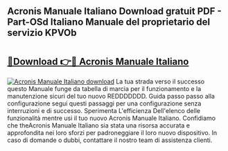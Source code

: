 ## Acronis Manuale Italiano Download gratuit PDF - Part-OSd Italiano Manuale del proprietario del servizio KPVOb

# <h2><a href="http://df9244.blite.top/?on=Acronis+Manuale+Italiano">🔗Download 👉🔴 Acronis Manuale Italiano</a></h2>

[![Acronis Manuale Italiano download](https://i.imgur.com/lujVjoI.png)](http://df9244.blite.top/?on=Acronis+Manuale+Italiano)
La tua strada verso il successo questo Manuale funge da tabella di marcia per il funzionamento e la manutenzione sicuri del tuo nuovo REDDDDDDD. Guida passo passo alla configurazione segui questi passaggi per una configurazione senza interruzioni e di successo. Sperimenta L'efficienza Dell'elenco delle funzionalità mentre usi il tuo nuovo Acronis Manuale Italiano. Confidiamo che theAcronis Manuale Italiano sia stata una risorsa accurata e approfondita nei loro sforzi per padroneggiare il loro nuovo dispositivo. In caso di domande o dubbi, contattare il nostro team di assistenza clienti.
